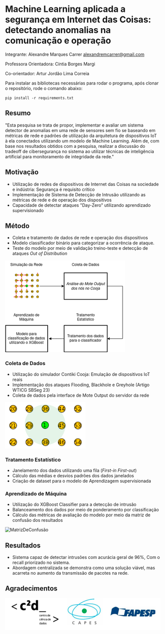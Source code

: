 # Machine Learning aplicada a segurança em Internet das Coisas: detectando anomalias na comunicação e operação

Integrante: Alexandre Marques Carrer alexandremcarrer@gmail.com

Professora Orientadora: Cíntia Borges Margi

Co-orientador: Artur Jordão Lima Correia

Para instalar as bibliotecas necessárias para rodar o programa, após clonar o repositório, rode o comando abaixo:

```
pip install -r requirements.txt
```

## Resumo

"Esta pesquisa se trata de propor, implementar e avaliar um sistema detector de anomalias em uma rede de sensores sem fio se baseando em métricas de rede e padrões de utilização da arquitetura de dispositivos IoT à ela conectados utilizando um modelo de Machine Learning. Além de, com base nos resultados obtidos com a pesquisa, realizar a discussão do tradeoff de cibersegurança no sistema ao utilizar técnicas de inteligência artificial para monitoramento de integridade da rede."

## Motivação

- Utilização de redes de dispositivos de Internet das Coisas na sociedade e indústria: Segurança é requisito crítico
- Implementação de Sistema de Detecção de Intrusão utilizando as métricas de rede e de operação dos dispositivos
- Capacidade de detectar ataques "Day-Zero" utilizando aprendizado supervisionado

## Método

- Coleta e tratamento de dados de rede e operação dos dispositivos
- Modelo classificador binário para categorizar a ocorrência de ataque.
- Teste do modelo por meio de validação treino-teste e detecção de ataques _Out of Distribution_

![pipeline](images/Pipeline.png)

### Coleta de Dados


- Utilização do simulador Contiki Cooja: Emulação de dispositivos IoT reais
- Implementação dos ataques Flooding, Blackhole e Greyhole (Artigo WTICG SBSeg 23)
- Coleta de dados pela interface de Mote Output do servidor da rede

![SimulaçãoDeRede](images/gridPequenoComAlcance.png)

### Tratamento Estatístico

- Janelamento dos dados utilizando uma fila (_First-in First-out_)
- Cálculo das médias e desvios padrões dos dados janelados
- Criação de dataset para o modelo de Aprendizagem supervisionada

### Aprendizado de Máquina

- Utilização do XGBoost Classifier para a detecção de intrusão
- Balanceamento dos dados por meio de ponderamento por classificação
- Cálculo das métricas de avaliação do modelo por meio da matriz de confusão dos resultados

![MatrizDeConfusão](images/MatrizDeConfusão.jpeg)

## Resultados

- Sistema capaz de detectar intrusões com acurácia geral de 96%, Com o recall priorizado no sistema.
- Abordagem centralizada se demonstra como uma solução viável, mas acarreta no aumento da transmissão de pacotes na rede.

## Agradecimentos

![patrocinadores](images/patrocinadores.png)
